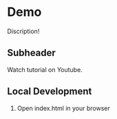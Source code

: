 # Demo

Discription!

## Subheader

Watch tutorial on Youtube.


## Local Development

1. Open index.html in your browser